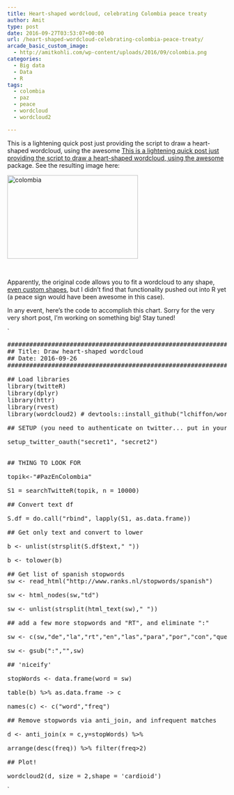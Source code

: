 ```yaml
---
title: Heart-shaped wordcloud, celebrating Colombia peace treaty
author: Amit
type: post
date: 2016-09-27T03:53:07+00:00
url: /heart-shaped-wordcloud-celebrating-colombia-peace-treaty/
arcade_basic_custom_image:
  - http://amitkohli.com/wp-content/uploads/2016/09/colombia.png
categories:
  - Big data
  - Data
  - R
tags:
  - colombia
  - paz
  - peace
  - wordcloud
  - wordcloud2

---
```

This is a lightening quick post just providing the script to draw a heart-shaped wordcloud, using the awesome [This is a lightening quick post just providing the script to draw a heart-shaped wordcloud, using the awesome][1] package. See the resulting image here:

<img class="alignnone size-medium wp-image-695" src="https://i2.wp.com/amitkohli.com/wp-content/uploads/2016/09/colombia.png?resize=300%2C192" alt="colombia" width="300" height="192" srcset="https://i2.wp.com/amitkohli.com/wp-content/uploads/2016/09/colombia.png?resize=300%2C192 300w, https://i2.wp.com/amitkohli.com/wp-content/uploads/2016/09/colombia.png?w=571 571w" sizes="(max-width: 300px) 100vw, 300px" data-recalc-dims="1" />

&nbsp;

Apparently, the original code allows you to fit a wordcloud to any shape, [even custom shapes][2], but I didn&#8217;t find that functionality pushed out into R yet (a peace sign would have been awesome in this case).

In any event, here&#8217;s the code to accomplish this chart. Sorry for the very very short post, I&#8217;m working on something big! Stay tuned!

`</p>
<pre>
########################################################################
## Title: Draw heart-shaped wordcloud
## Date: 2016-09-26
########################################################################

## Load libraries
library(twitteR)
library(dplyr)
library(httr)
library(rvest)
library(wordcloud2) # devtools::install_github("lchiffon/wordcloud2")

## SETUP (you need to authenticate on twitter... put in your secret codes here)

setup_twitter_oauth("secret1", "secret2")


## THING TO LOOK FOR

topik<-"#PazEnColombia"

S1 = searchTwitteR(topik, n = 10000)

## Convert text df

S.df = do.call("rbind", lapply(S1, as.data.frame))

## Get only text and convert to lower

b <- unlist(strsplit(S.df$text," "))

b <- tolower(b)

## Get list of spanish stopwords
sw <- read_html("http://www.ranks.nl/stopwords/spanish")

sw <- html_nodes(sw,"td")

sw <- unlist(strsplit(html_text(sw)," "))

## add a few more stopwords and "RT", and eliminate ":"

sw <- c(sw,"de","la","rt","en","las","para","por","con","que","a","y")

sw <- gsub(":","",sw)

## 'niceify'

stopWords <- data.frame(word = sw)

table(b) %>% as.data.frame -> c

names(c) <- c("word","freq")

## Remove stopwords via anti_join, and infrequent matches

d <- anti_join(x = c,y=stopWords) %>%

arrange(desc(freq)) %>% filter(freq>2)

## Plot!

wordcloud2(d, size = 2,shape = 'cardioid')
</pre>
<p>`

 [1]: https://github.com/lchiffon/wordcloud2
 [2]: https://timdream.org/wordcloud2.js/#love